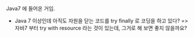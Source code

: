 Java7 에 들어온 거임.

- Java 7 이상인데 아직도 자원을 닫는 코드를 try finally 로 코딩을 하고 있다? => 자바7 부터 try with resource  라는 것이 있는데, 그거로 해 보면 좋지 않을까요? 